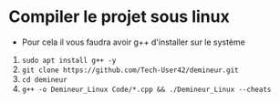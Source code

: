 # Compiler le projet sous linux
- Pour cela il vous faudra avoir g++ d'installer sur le système
1. `sudo apt install g++ -y`
2. `git clone https://github.com/Tech-User42/demineur.git`
3. `cd demineur`
4. `g++ -o Demineur_Linux Code/*.cpp && ./Demineur_Linux --cheats`
